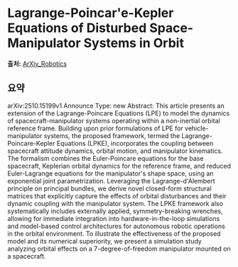 # Lagrange-Poincar\'e-Kepler Equations of Disturbed Space-Manipulator Systems in Orbit

**출처:** [ArXiv_Robotics](https://arxiv.org/abs/2510.15199)

## 요약
arXiv:2510.15199v1 Announce Type: new
Abstract: This article presents an extension of the Lagrange-Poincare Equations (LPE) to model the dynamics of spacecraft-manipulator systems operating within a non-inertial orbital reference frame. Building upon prior formulations of LPE for vehicle-manipulator systems, the proposed framework, termed the Lagrange-Poincare-Kepler Equations (LPKE), incorporates the coupling between spacecraft attitude dynamics, orbital motion, and manipulator kinematics. The formalism combines the Euler-Poincare equations for the base spacecraft, Keplerian orbital dynamics for the reference frame, and reduced Euler-Lagrange equations for the manipulator's shape space, using an exponential joint parametrization. Leveraging the Lagrange-d'Alembert principle on principal bundles, we derive novel closed-form structural matrices that explicitly capture the effects of orbital disturbances and their dynamic coupling with the manipulator system. The LPKE framework also systematically includes externally applied, symmetry-breaking wrenches, allowing for immediate integration into hardware-in-the-loop simulations and model-based control architectures for autonomous robotic operations in the orbital environment. To illustrate the effectiveness of the proposed model and its numerical superiority, we present a simulation study analyzing orbital effects on a 7-degree-of-freedom manipulator mounted on a spacecraft.

